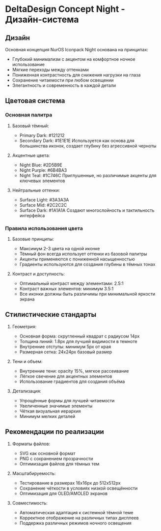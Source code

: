 # DeltaDesign Concept Night - Дизайн-система

## Дизайн
Основная концепция NurOS Iconpack Night основана на принципах:
- Глубокий минимализм с акцентом на комфортное ночное использование
- Мягкие переходы между оттенками
- Пониженная контрастность для снижения нагрузки на глаза
- Сохранение читаемости при любом освещении
- Элегантность и современность в каждой детали

## Цветовая система

### Основная палитра
1. Базовый тёмный:
   - Primary Dark: #121212
   - Secondary Dark: #1E1E1E
   Используется как основа для большинства иконок, создает глубину без агрессивной черноты

2. Акцентные цвета:
   - Night Blue: #2D5B9E
   - Night Purple: #6B4BA3
   - Night Teal: #1C746C
   Приглушенные, но различимые акценты для ключевых элементов

3. Нейтральные оттенки:
   - Surface Light: #3A3A3A
   - Surface Mid: #2C2C2C
   - Surface Dark: #1A1A1A
   Создают многослойность и тактильность интерфейса

### Правила использования цвета

1. Базовые принципы:
   - Максимум 2-3 цвета на одной иконке
   - Тёмный фон всегда использует оттенки из базовой палитры
   - Акценты применяются с пониженной насыщенностью
   - Градиенты используются для создания глубины в тёмных тонах

2. Контраст и доступность:
   - Оптимальный контраст между элементами: 2.5:1
   - Контраст важных элементов: минимум 3.5:1
   - Все иконки должны быть различимы при минимальной яркости экрана

## Стилистические стандарты

1. Геометрия:
   - Основная форма: скругленный квадрат с радиусом 14px
   - Толщина линий: 1.8px для лучшей видимости в темноте
   - Внутренние отступы: минимум 5px от края
   - Размерная сетка: 24x24px базовый размер

2. Тени и объем:
   - Внутренние тени: opacity 15%, мягкое рассеивание
   - Лёгкое свечение для акцентных элементов
   - Использование градиентов для создания объёма

3. Детализация:
   - Упрощённые формы для лучшей читаемости
   - Увеличенные значимые элементы
   - Чёткая визуальная иерархия
   - Минимум мелких деталей

## Рекомендации по реализации

1. Форматы файлов:
   - SVG как основной формат
   - PNG с сохранением прозрачности
   - Оптимизация файлов для тёмных тем

2. Масштабируемость:
   - Тестирование в размерах 16x16px до 512x512px
   - Сохранение чёткости в условиях низкой освещённости
   - Оптимизация для OLED/AMOLED экранов

3. Совместимость:
   - Автоматическая адаптация к системной тёмной теме
   - Корректное отображение на различных типах дисплеев
   - Поддержка различных режимов ночного освещения